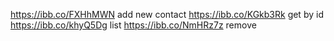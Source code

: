 https://ibb.co/FXHhMWN add new contact
https://ibb.co/KGkb3Rk get by id
https://ibb.co/khyQ5Dg list
https://ibb.co/NmHRz7z remove
